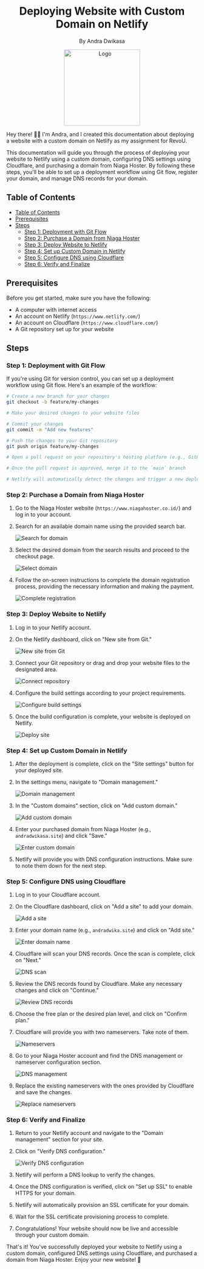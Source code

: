 <div align="center">
  <h1>Deploying Website with Custom Domain on Netlify</h1>
  <p>By Andra Dwikasa</p>
  <img src="Images/logo.jpg" alt="Logo" width="200" height="200">
</div>

Hey there! 👋🏻 I'm Andra, and I created this documentation about deploying a website with a custom domain on Netlify as my assignment for RevoU.

This documentation will guide you through the process of deploying your website to Netlify using a custom domain, configuring DNS settings using Cloudflare, and purchasing a domain from Niaga Hoster. By following these steps, you'll be able to set up a deployment workflow using Git flow, register your domain, and manage DNS records for your domain.

## Table of Contents
- [Table of Contents](#table-of-contents)
- [Prerequisites](#prerequisites)
- [Steps](#steps)
  - [Step 1: Deployment with Git Flow](#step-1-deployment-with-git-flow)
  - [Step 2: Purchase a Domain from Niaga Hoster](#step-2-purchase-a-domain-from-niaga-hoster)
  - [Step 3: Deploy Website to Netlify](#step-3-deploy-website-to-netlify)
  - [Step 4: Set up Custom Domain in Netlify](#step-4-set-up-custom-domain-in-netlify)
  - [Step 5: Configure DNS using Cloudflare](#step-5-configure-dns-using-cloudflare)
  - [Step 6: Verify and Finalize](#step-6-verify-and-finalize)

## Prerequisites

Before you get started, make sure you have the following:

- A computer with internet access
- An account on Netlify (`https://www.netlify.com/`)
- An account on Cloudflare (`https://www.cloudflare.com/`)
- A Git repository set up for your website

## Steps

### Step 1: Deployment with Git Flow

If you're using Git for version control, you can set up a deployment workflow using Git flow. Here's an example of the workflow:

```bash
# Create a new branch for your changes
git checkout -b feature/my-changes

# Make your desired changes to your website files

# Commit your changes
git commit -m "Add new features"

# Push the changes to your Git repository
git push origin feature/my-changes

# Open a pull request on your repository's hosting platform (e.g., GitHub, GitLab)

# Once the pull request is approved, merge it to the `main` branch

# Netlify will automatically detect the changes and trigger a new deployment based on the merged changes

```

### Step 2: Purchase a Domain from Niaga Hoster

1. Go to the Niaga Hoster website (`https://www.niagahoster.co.id/`) and log in to your account.

2. Search for an available domain name using the provided search bar.

   ![Search for domain](Images/readme/search_domain.png)

3. Select the desired domain from the search results and proceed to the checkout page.

   ![Select domain](Images/readme/select_domain.png)

4. Follow the on-screen instructions to complete the domain registration process, providing the necessary information and making the payment.

   ![Complete registration](Images/readme/complete_registration.png)

### Step 3: Deploy Website to Netlify

1. Log in to your Netlify account.

2. On the Netlify dashboard, click on "New site from Git."

   ![New site from Git](Images/readme/new_site_from_git.png)

3. Connect your Git repository or drag and drop your website files to the designated area.

   ![Connect repository](Images/readme/connect_repository.png)

4. Configure the build settings according to your project requirements.

   ![Configure build settings](Images/readme/configure_build_settings.png)

5. Once the build configuration is complete, your website is deployed on Netlify.

   ![Deploy site](Images/readme/deploy_site.png)

### Step 4: Set up Custom Domain in Netlify

1. After the deployment is complete, click on the "Site settings" button for your deployed site.

2. In the settings menu, navigate to "Domain management."

   ![Domain management](Images/readme/domain_management.png)

3. In the "Custom domains" section, click on "Add custom domain."

   ![Add custom domain](Images/readme/add_custom_domain.png)

4. Enter your purchased domain from Niaga Hoster (e.g., `andradwikasa.site`) and click "Save."

   ![Enter custom domain](Images/readme/enter_custom_domain.png)

5. Netlify will provide you with DNS configuration instructions. Make sure to note them down for the next step.

### Step 5: Configure DNS using Cloudflare

1. Log in to your Cloudflare account.

2. On the Cloudflare dashboard, click on "Add a site" to add your domain.

   ![Add a site](Images/readme/add_a_site.png)

3. Enter your domain name (e.g., `andradwika.site`) and click on "Add site."

   ![Enter domain name](Images/readme/enter_domain_name.png)

4. Cloudflare will scan your DNS records. Once the scan is complete, click on "Next."

   ![DNS scan](Images/readme/dns_scan.png)

5. Review the DNS records found by Cloudflare. Make any necessary changes and click on "Continue."

   ![Review DNS records](Images/readme/review_dns_records.png)

6. Choose the free plan or the desired plan level, and click on "Confirm plan."

7. Cloudflare will provide you with two nameservers. Take note of them.

   ![Nameservers](Images/readme/nameservers.png)

8. Go to your Niaga Hoster account and find the DNS management or nameserver configuration section.

   ![DNS management](Images/readme/dns_management.png)

9. Replace the existing nameservers with the ones provided by Cloudflare and save the changes.

   ![Replace nameservers](Images/readme/replace_nameservers.png)

### Step 6: Verify and Finalize

1. Return to your Netlify account and navigate to the "Domain management" section for your site.

2. Click on "Verify DNS configuration."

   ![Verify DNS configuration](Images/readme/verify_dns_configuration.png)

3. Netlify will perform a DNS lookup to verify the changes.

4. Once the DNS configuration is verified, click on "Set up SSL" to enable HTTPS for your domain.

5. Netlify will automatically provision an SSL certificate for your domain.

6. Wait for the SSL certificate provisioning process to complete.

7. Congratulations! Your website should now be live and accessible through your custom domain.

That's it! You've successfully deployed your website to Netlify using a custom domain, configured DNS settings using Cloudflare, and purchased a domain from Niaga Hoster. Enjoy your new website! 🚀
